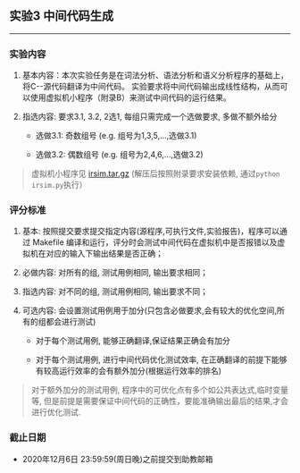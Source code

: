 ## 实验3 中间代码生成

---

### 实验内容

1. 基本内容：本次实验任务是在词法分析、语法分析和语义分析程序的基础上，将C--源代码翻译为中间代码。
实验要求将中间代码输出成线性结构，从而可以使用虚拟机小程序（附录B）来测试中间代码的运行结果。


2. 指选内容: 要求3.1, 3.2, 2选1, 每组只需完成一个选做要求, 多做不额外给分

    - 选做3.1: 奇数组号 (e.g. 组号为1,3,5,...,选做3.1)

    - 选做3.2: 偶数组号 (e.g. 组号为2,4,6,...,选做3.2)


> 虚拟机小程序见 [irsim.tar.gz](irsim.tar.gz) (解压后按照附录要求安装依赖, 通过`python irsim.py`执行）

### 评分标准

1. 基本: 按照提交要求提交指定内容(源程序,可执行文件,实验报告)，程序可以通过 Makefile 编译和运行，评分时会测试中间代码在虚拟机中是否报错以及虚拟机在对应的输入下输出结果是否正确；

2. 必做内容: 对所有的组, 测试用例相同, 输出要求相同；

3. 指选内容: 对不同的组, 测试用例相同, 输出要求不同；

4. 可选内容: 会设置测试用例用于加分(只包含必做要求,会有较大的优化空间,所有的组都会进行测试)
	- 对于每个测试用例, 能够正确翻译,保证结果正确会有加分
	
    - 对于每个测试用例, 进行中间代码优化测试效率, 在正确翻译的前提下能够有较高运行效率的会有额外加分(根据运行效率的排名)
	
> 对于额外加分的测试用例, 程序中的可优化点有多个如公共表达式,临时变量等, 但是前提是需要保证中间代码的正确性，要能准确输出最后的结果,才会进行优化测试.


### 截止日期

- 2020年12月6日 23:59:59(周日晚)之前提交到助教邮箱
